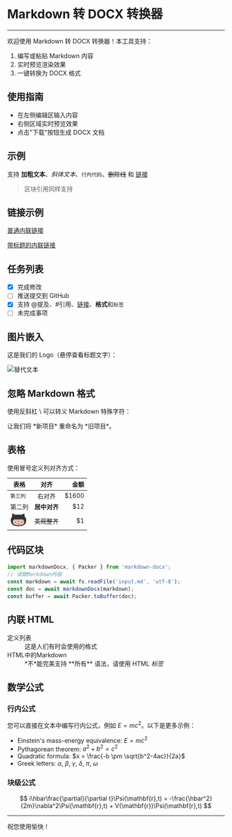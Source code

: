 # Markdown 转 DOCX 转换器

---

欢迎使用 Markdown 转 DOCX 转换器！本工具支持：

1. 编写或粘贴 Markdown 内容
2. 实时预览渲染效果
3. 一键转换为 DOCX 格式

## 使用指南

- 在左侧编辑区输入内容
- 右侧区域实时预览效果
- 点击"下载"按钮生成 DOCX 文档

## 示例

支持 **加粗文本**、*斜体文本*、`行内代码`、~~删除线~~ 和 [链接](https://www.google.com)

> 区块引用同样支持

## 链接示例

[普通内联链接](https://www.google.com)

[带标题的内联链接](https://www.google.com "谷歌首页")

## 任务列表

- [x] 完成修改
- [ ] 推送提交到 GitHub
- [x] 支持 @提及、#引用、[链接]()、**格式**和`标签`
- [ ] 未完成事项

## 图片嵌入

这是我们的 Logo（悬停查看标题文字）：

![替代文本](https://img.alicdn.com/imgextra/i3/O1CN012ZjB2y1xHUf6OzZ8C_!!6000000006418-2-tps-104-126.png "Logo 标题文字")

## 忽略 Markdown 格式

使用反斜杠 \ 可以转义 Markdown 特殊字符：

让我们将 \*新项目\* 重命名为 \*旧项目\*。

## 表格

使用冒号定义列对齐方式：

| 表格          |      对齐      |    金额 |
| ------------- |:-------------:| -----:|
| `第三列`      |   右对齐      | \$1600 |
| 第二列        | **居中对齐**   |   \$12 |
| ![img](/small.png)      | ~~美观整齐~~   |    \$1 |

## 代码区块

```javascript
import markdownDocx, { Packer } from 'markdown-docx';
// 读取Markdown内容
const markdown = await fs.readFile('input.md', 'utf-8');
const doc = await markdownDocx(markdown);
const buffer = await Packer.toBuffer(doc);
```

## 内联 HTML

<dl>
  <dt>定义列表</dt>
  <dd>这是人们有时会使用的格式</dd>

  <dt>HTML中的Markdown</dt>
  <dd>*不*能完美支持 **所有** 语法，请使用 HTML <em>标签</em></dd>
</dl>

## 数学公式

### 行内公式

您可以直接在文本中编写行内公式，例如 $E=mc^2$。以下是更多示例：

- Einstein's mass-energy equivalence: $E=mc^2$
- Pythagorean theorem: $a^2 + b^2 = c^2$
- Quadratic formula: $x = \frac{-b \pm \sqrt{b^2-4ac}}{2a}$
- Greek letters: $\alpha$, $\beta$, $\gamma$, $\delta$, $\pi$, $\omega$

### 块级公式

$$
i\hbar\frac{\partial}{\partial t}\Psi(\mathbf{r},t) = -\frac{\hbar^2}{2m}\nabla^2\Psi(\mathbf{r},t) + V(\mathbf{r})\Psi(\mathbf{r},t)
$$

---

祝您使用愉快！
